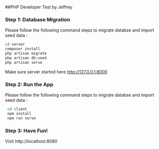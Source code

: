 ##PHP Developer Test by Jeffrey


### Step 1: Database Migration
Please follow the following command steps to migrate databse and import seed data :

```bash
cd server
composer install
php artisan migrate
php artisan db:seed
php artisan serve
```    
Make sure server started here http://127.0.0.1:8000
### Step 2: Run the App
Please follow the following command steps to migrate databse and import seed data :

``` bash
 cd client 
 npm install
 npm run serve
``` 

### Step 3: Have Fun!  
Visit http://localhost:8080  

